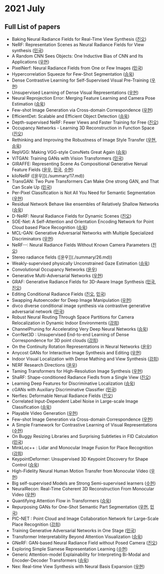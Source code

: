 # 2021 July
## Full List of papers

* Baking Neural Radiance Fields for Real-Time View Synthesis ([진오](./summary/1.md))
* NeRF: Representation Scenes as Neural Radiance Fields for View synthesis ([민국](./summary/2.md))
* A Random CNN Sees Objects: One Inductive Bias of CNN and Its Applications ([우현](./summary/3.md))
* PixelNerf: Neural Radiance Fields from One or Few Images ([민국](./summary/4.md))
* Hypercorrelation Squeeze for Few-Shot Segmentation ([승욱](./summary/5.md))
* Dense Contrastive Learning for Self-Supervised Visual Pre-Training ([우현](./summary/6.md))
* Unsupervised Learning of Dense Visual Representations ([우현](./summary/7.md))
* Neural Reprojection Error: Merging Feature Learning and Camera Pose Estimation ([승욱](./summary/8.md))
* Few-shot Image Generation via Cross-domain Correspondence ([우현](./summary/9.md))
* EfficientDet: Scalable and Efficient Object Detection ([승욱](./summary/10.md))
* Depth-supervised NeRF: Fewer Views and Faster Training for Free ([진오](./summary/11.md))
* Occupancy Networks - Learning 3D Reconstruction in Function Space ([진오](./summary/12.md))
* Rethinking and Improving the Robustness of Image Style Transfer ([우현](./summary/13.md), [승욱](./summary/33.md))
* RepVGG: Making VGG-style ConvNets Great Again ([승욱](./summary/14.md))
* ViTGAN: Training GANs with Vision Transformers ([민국](./summary/15.md))
* GIRAFFE: Representing Scene As Compositional Generative Nerual Feature Fields ([윤우](./summary/16.md), [민국](./summary/25.md), [수현](./summary/67.md))
* kiloNeRF ([윤우]](./summary/17.md))
* TransGAN: Two Pure Transformers Can Make One strong GAN, and That Can Scale Up ([민국](./summary/18.md))
* Per-Pixel Classification is Not All You Need for Semantic Segmentation ([우현](./summary/19.md))
* Residual Network Behave like ensembles of Relatively Shallow Networks ([승욱](./summary/20.md))
* D-NeRF: Neural Radiance Fields for Dynamic Scenes ([진오](./summary/21.md))
* SOE-Net: A Self-Attention and Orientation Encoding Network for Point Cloud based Place Recognition ([승욱](./summary/22.md))
* MCL-GAN: Generative Adversarial Networks with Multiple Specialized Discriminators ([우현](./summary/23.md))
* NeRF--: Neural Radiance Fields Without Known Camera Parameters ([진오](./summary/24.md))
* Stereo radiance fields ([윤우]](./summary/26.md))
* Weakly-supervised physically Unconstrained Gaze Estimation ([승욱](./summary/27.md))
* Convolutional Occupancy Networks ([윤우](./summary/28.md))
* Generative Multi-Adversarial Networks ([우현](./summary/29.md))
* GRAF: Generative Radiance Fields for 3D-Aware Image Synthesis ([민국](./summary/30.md), [진오](./summary/31.md))
* Editing Conditional Radiance Fields ([진오](./summary/32.md), [민국](./summary/42.md))
* Swapping Autoencoder for Deep Image Manipulation ([우현](./summary/35.md))
* divco diverse conditional image synthesis via contrastive generative adversarial network ([민국](./summary/36.md))
* Robust Neural Routing Through Space Partitions for Camera Relocalization in Dynamic Indoor Environments ([강희](./summary/37.md))
* ChannelPruning for Accelerating Very Deep Neural Networks ([승욱](./summary/38.md))
* CorrNet3D : Unsupervised End-to-end Learning of Dense Correspondence for 3D point clouds ([강희](./summary/39.md))
* On the Continuity Rotation Representations in Neural Networks ([윤우](./summary/40.md))
* Anycost GANs for Interactive Image Synthesis and Editing ([우현](./summary/41.md))
* Indoor Visual Localization with Dense Mathing and View Synthesis ([강희](./summary/43.md))
* NERF Research Directions ([윤우](./summary/44.md))
* Taming Transformers for High-Resolution Image Synthesis ([우현](./summary/45.md))
* ShaRF: Shape-conditioned Radiance Fiedls from a Single View ([진오](./summary/46.md))
* Learning Deep Features for Discriminative Localization ([승욱](./summary/47.md))
* cGANs with Auxiliary Discriminative Classifier ([민국](./summary/48.md))
* Nerfies: Deformable Nerual Radiance Fields ([진오](./summary/49.md))
* Correlated Input-Dependent Label Noise in Large-scale Image Classification ([승욱](./summary/50.md))
* Playable Video Generation ([우현](./summary/51.md))
* Few-shot Image Generation via Cross-domain Correspondence ([우현](./summary/52.md))
* A Simple Framework for Contrastive Learning of Visual Representations ([수현](./summary/53.md))
* On Buggy Resizing Libraries and Surprising Subtleties in FID Calculation ([민국](./summary/54.md))
* MinkLoc++ : Lidar and Monocular Image Fusion for Place Recognition ([강희](./summary/55.md))
* KeypointDeformer: Unsupervised 3D Keypoint DIscovery for Shape Control ([승욱](./summary/56.md))
* High-Fidelity Neural Human Motion Transfer from Monocular Video ([우현](./summary/57.md))
* Big self-supervised Models are Strong Semi-supervised learners ([수현](./summary/58.md))
* NeuralRecon: Real-Time Coherent 3D Reconstruction From Monocular Video ([우현](./summary/59.md))
* Quantifying Attention Flow in Transformers ([승욱](./summary/60.md))
* Repurposing GANs for One-Shot Semantic Part Segmentation ([우현](./summary/61.md), [민국](./summary/63.md))
* PIC-NET : Point Cloud and Image Collaboration Network for Large-Scale Place Recognition ([강희](./summary/62.md))
* Training Generative Adversarial Networks in One Stage ([민국](./summary/64.md))
* Transformer Interpretability Beyond Attention Visualization ([승욱](./summary/65.md))
* GNeRF: GAN-based Neural Radiance Field without Posed Camera ([진오](./summary/66.md))
* Exploring Simple Siamese Representation Learning ([수현](./summary/68.md))
* Generic Attention-model Explainability for Interpreting Bi-Modal and Encoder-Decoder Transformers ([승욱](./summary/69.md))
* Nex: Real-time View Synthesis with Neural Basis Expansion  ([우현](./summary/70.md))
